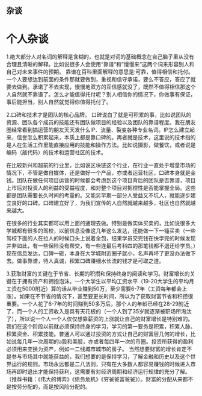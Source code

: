 ## 杂谈

# 个人杂谈
1.绝大部分人对名词的解释是含糊的，也就是对词的基础概念在自己脑子里从没有合理且清晰的解释。比如说很多人会使用“靠谱“和”慢慢来“这两个词来形容别人和自己对未来事件的预期。
靠谱在百科里面解释的意思是:可靠，值得相信和托付。一个人要想达到前面的条件那就要做到，重视和信守承诺，要么不答应，答应了就要去做到。承诺了不去实现，慢慢地双方的互信感就没了，既然不值得相信那这个人自然就不靠谱了。怎么才能值得托付呢？别人相信你的情况下，你做事有保证，事后能担当，别人自然就觉得你值得托付了。

2.口碑和技术才是团队的核心品牌。 口碑说白了就是可积累的事，比如说团队的资源、团队各个成员的技能还有团队做项目的经验以及团队的靠谱程度。我在朋友圈经常看到搞运营的朋友天天发什么IP、流量、裂变各种专业名词。IP怎么建立起来，信誉怎么积累起来，本质上都是靠口碑的。再者就是技术，这里说的技术指的是人在生活工作里能直接应用的技能和操作方法。比如说摄影，做餐饮，或者说是编码（敲代码）的技术和运营社区的技术。

在比较新兴和超前的行业里，比如说区块链这个行业，在行业一直处于增量市场的情况下，不管是做自媒体，还是做好一个产品，亦或者运营社区，口碑本身就是金钱。团队在做任何项目运营的时候都会考虑到这个项目背后的团队是否靠谱，项目上市后对投资人的利益的受益程度，和对整个项目对把控性是否能掌握全局。这些都是团队需要长久时间的考量的。又能另早期一部分人受益又不坑人，就能逐步建立良好的口碑。口碑建立好了，为我们宣传的人自然就越来越多，社区也自然就越来越大。

在很多的行业其实都可以用上面的通理去做。特别是做实体买卖的，比如说很多大学城都有很多的驾校，以前信息没像这几年这么发达，还能做一下一锤买卖（一些驾校下面的人在拉人的时候口头上说着全包，结果学员交完钱在快学完的时候发现并非如此，有一些保险没有帮交，有一些连最后考科四的那笔钱都不退还给学员。）现在信息发达，口碑一砸，本身在大学城附近圈子就小，名声再坏了更没办法做下去。做事靠谱，待人真诚，积累口碑赚细水长流的钱才是可取之道。

3.获取财富的关键在于节省、长期的积攒和保持终身的阅读和学习。财富增长的关键在于拥有资产和拥抱泡沫。一个大学生以平均工资水平（19-20大学生的平均月工资在5000附近）算的话从毕业赚到50万，至少需要6-7年（工资每年都会上涨）。如果在不节省的情况下，甚至要更长时间，所以为了获取财富节省和积攒很重要。一个人花了6-7年的时间赚到50多万后，那个人的年龄已经在28-29附近了，而一个人的工资收入是具有天花板的（一个人到了35岁就逐渐被职场所淘汰了），所以说一个人一个人仅仅想靠薪资的上涨就让自己的财富增长是特别难的。我们在这个阶段以前就必须保持终身的学习，学习的第一要务是积累，积累人脉、积累资金、积累技能。普通人可以通过投资的方式让自己的财富层几何的增长，比如说每几年一次周期的a股和美股，亦或者每四年一次的币圈。投资所获得的盈利必须用来变换为资产，例如一二线城市城市的房子。
当然想要财富的增长肯定不是参与市场其中就能获益的，我们想要的是保持学习，了解金融和历史以及这个世界运行的规则。市场永远都是二八法则，只有在大多数人都容易赚钱的时候进入市场再即时退出才能保持获利，这需要有对经济周期和经济运行规律的充分了解。（推荐书籍：《伟大的博弈》《债务危机》《穷爸爸富爸爸》）。财富的分配从来都不是按劳分配的，而是按风险分配的。